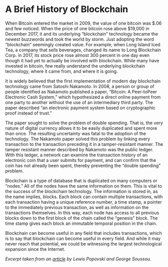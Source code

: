 # A Brief History of Blockchain

When Bitcoin entered the market in 2009, the value of one bitcoin was $.06 and few noticed. When the price of one bitcoin rose above $19,000 in December 2017, it and its underlying “blockchain” technology became the newest buzzwords and took the world by storm. Just adopting the word “blockchain” seemingly created value. For example, when Long Island Iced Tea, a company that sells beverages, changed its name to Long Blockchain Corp. in 2017, its stock price rose almost 300 percent in one day even though it had yet to actually be involved with blockchain. While many have invested in bitcoin, few really understand the underlying blockchain technology, where it came from, and where it is going.

It is widely believed that the first implementation of modern day blockchain technology came from Satoshi Nakamoto. In 2008, a person or group of people identified as Nakamoto published a paper, “Bitcoin: A Peer-toPeer Electronic Cash System,” which hypothesized a direct online payment from one party to another without the use of an intermediary third party. The paper described “an electronic payment system based on cryptographic proof instead of trust.”

The paper sought to solve the problem of double spending. That is, the very nature of digital currency allows it to be easily duplicated and spent more than once. The resulting uncertainty was fatal to the adoption of the technology. The Nakamoto paper solved this problem by linking every transaction to the transaction preceding it in a tamper-resistant manner. The tamper resistant manner described by Nakamoto was the public ledger. With this ledger, a network can examine the transaction history of an electronic coin that a user submits for payment, and can confirm that the coin has not already been spent, thereby preventing the “double spending” problem.

Blockchain is a type of database that is duplicated on many computers or “nodes.” All of the nodes have the same information on them. This is vital to the success of the blockchain technology. The information is stored in, as the name implies, blocks. Each block can contain multiple transactions, with each transaction having a unique reference number, a time stamp, a pointer to the immediately previous transaction, as well as information on the transactions themselves. In this way, each node has access to all previous blocks down to the first block of the chain called the “genesis” block. The time stamp gives each block an immutable temporal position in the chain.

Blockchain can become useful in any field that includes transactions, which is to say that blockchain can become useful in every field. And while it may never reach that potential, we could be witnessing the largest technological expansion since the Internet.

*Excerpt taken from an [article](https://www.pbwt.com/content/uploads/2018/05/010051804-Patterson.pdf) by Lewis Popovski and George Soussou.*